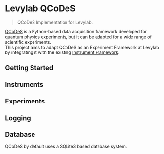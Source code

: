 # Levylab QCoDeS
> QCoDeS Implementation for Levylab.

[QCoDeS](https://github.com/microsoft/Qcodes) is a Python-based data acquisition framework developed for quantum physics experiments, but it can be adapted for a wide range of scientific experiments.  
This project aims to adapt QCoDeS as an Experiment Framework at Levylab by integrating it with the existing [Instrument Framework](https://github.com/levylabpitt/Instrument-Framework).

## Getting Started

## Instruments

## Experiments

## Logging

## Database
QCoDeS by default uses a SQLite3 based database system. 